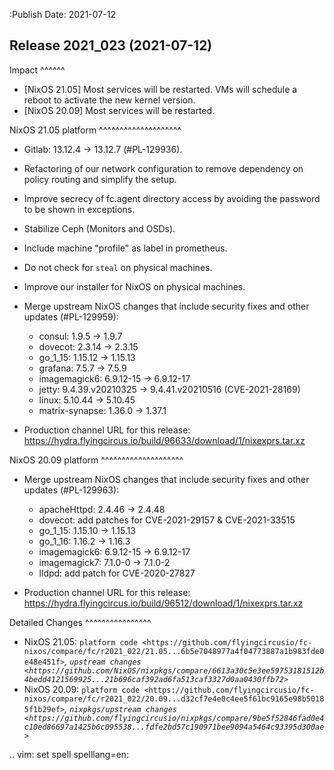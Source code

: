:Publish Date: 2021-07-12

Release 2021_023 (2021-07-12)
-----------------------------

Impact
^^^^^^

* [NixOS 21.05] Most services will be restarted. VMs will schedule a reboot to activate the new kernel version.
* [NixOS 20.09] Most services will be restarted.


NixOS 21.05 platform
^^^^^^^^^^^^^^^^^^^^

* Gitlab: 13.12.4 -> 13.12.7 (#PL-129936).
* Refactoring of our network configuration to remove dependency on policy routing and simplify the setup.
* Improve secrecy of fc.agent directory access by avoiding the password to be shown in exceptions.
* Stabilize Ceph (Monitors and OSDs).
* Include machine "profile" as label in prometheus.
* Do not check for `steal` on physical machines.
* Improve our installer for NixOS on physical machines.
* Merge upstream NixOS changes that include security fixes and other updates (#PL-129959):

	* consul: 1.9.5 -> 1.9.7
	* dovecot: 2.3.14 -> 2.3.15
	* go_1_15: 1.15.12 -> 1.15.13
	* grafana: 7.5.7 -> 7.5.9
	* imagemagick6: 6.9.12-15 -> 6.9.12-17
	* jetty: 9.4.39.v20210325 -> 9.4.41.v20210516 (CVE-2021-28169)
	* linux: 5.10.44 -> 5.10.45
	* matrix-synapse: 1.36.0 -> 1.37.1

* Production channel URL for this release:	https://hydra.flyingcircus.io/build/96633/download/1/nixexprs.tar.xz


NixOS 20.09 platform
^^^^^^^^^^^^^^^^^^^^

* Merge upstream NixOS changes that include security fixes and other updates (#PL-129963):

	* apacheHttpd: 2.4.46 -> 2.4.48
	* dovecot: add patches for CVE-2021-29157 & CVE-2021-33515
	* go_1_15: 1.15.10 -> 1.15.13
	* go_1_16: 1.16.2 -> 1.16.3
	* imagemagick6: 6.9.12-15 -> 6.9.12-17
	* imagemagick7: 7.1.0-0 -> 7.1.0-2
	* lldpd: add patch for CVE-2020-27827

* Production channel URL for this release: https://hydra.flyingcircus.io/build/96512/download/1/nixexprs.tar.xz


Detailed Changes
^^^^^^^^^^^^^^^^

* NixOS 21.05: `platform code <https://github.com/flyingcircusio/fc-nixos/compare/fc/r2021_022/21.05...6b5e7048977a4f04773887a1b983fde0e48e451f>`_,
  `upstream changes <https://github.com/NixOS/nixpkgs/compare/6613a30c5e3ee59753181512b4bedd4121569925...21b696caf392ad6fa513caf3327d0aa0430ffb72>`_
* NixOS 20.09: `platform code <https://github.com/flyingcircusio/fc-nixos/compare/fc/r2021_022/20.09...d32cf7e4e0c4ee5f61bc9165e98b50185f1b29ef>`_,
  `nixpkgs/upstream changes <https://github.com/flyingcircusio/nixpkgs/compare/9be5f52846fad0e4c10ed86697a1425b6c095538...fdfe2bd57c190971bee9094a5464c93395d300ae>`_

.. vim: set spell spelllang=en:

